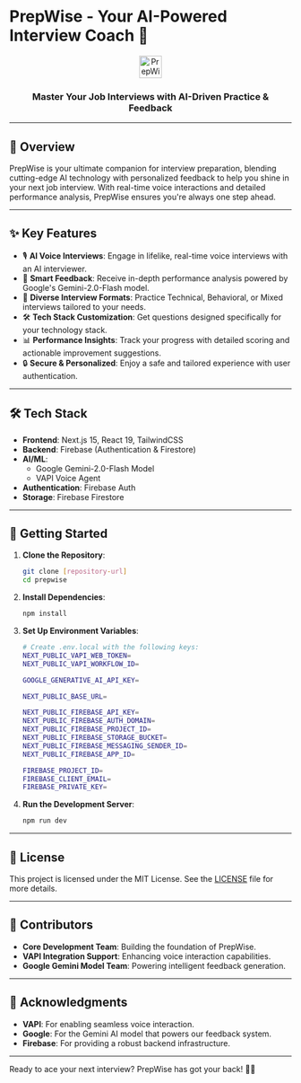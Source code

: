 # PrepWise - Your AI-Powered Interview Coach 🚀

<div align="center">
   <img src="/public/logo.svg" alt="PrepWise Logo" width="40"/>
   <h3>Master Your Job Interviews with AI-Driven Practice & Feedback</h3>
</div>

---

## 🌟 Overview

PrepWise is your ultimate companion for interview preparation, blending cutting-edge AI technology with personalized feedback to help you shine in your next job interview. With real-time voice interactions and detailed performance analysis, PrepWise ensures you're always one step ahead.

---

## ✨ Key Features

- 🎙️ **AI Voice Interviews**: Engage in lifelike, real-time voice interviews with an AI interviewer.
- 🧠 **Smart Feedback**: Receive in-depth performance analysis powered by Google's Gemini-2.0-Flash model.
- 🔄 **Diverse Interview Formats**: Practice Technical, Behavioral, or Mixed interviews tailored to your needs.
- 🛠️ **Tech Stack Customization**: Get questions designed specifically for your technology stack.
- 📊 **Performance Insights**: Track your progress with detailed scoring and actionable improvement suggestions.
- 🔒 **Secure & Personalized**: Enjoy a safe and tailored experience with user authentication.

---

## 🛠️ Tech Stack

- **Frontend**: Next.js 15, React 19, TailwindCSS
- **Backend**: Firebase (Authentication & Firestore)
- **AI/ML**: 
  - Google Gemini-2.0-Flash Model
  - VAPI Voice Agent
- **Authentication**: Firebase Auth
- **Storage**: Firebase Firestore

---

## 🚀 Getting Started

1. **Clone the Repository**:
   ```bash
   git clone [repository-url]
   cd prepwise
   ```

2. **Install Dependencies**:
   ```bash
   npm install
   ```

3. **Set Up Environment Variables**:
   ```bash
   # Create .env.local with the following keys:
   NEXT_PUBLIC_VAPI_WEB_TOKEN=
   NEXT_PUBLIC_VAPI_WORKFLOW_ID=

   GOOGLE_GENERATIVE_AI_API_KEY=

   NEXT_PUBLIC_BASE_URL=

   NEXT_PUBLIC_FIREBASE_API_KEY=
   NEXT_PUBLIC_FIREBASE_AUTH_DOMAIN=
   NEXT_PUBLIC_FIREBASE_PROJECT_ID=
   NEXT_PUBLIC_FIREBASE_STORAGE_BUCKET=
   NEXT_PUBLIC_FIREBASE_MESSAGING_SENDER_ID=
   NEXT_PUBLIC_FIREBASE_APP_ID=

   FIREBASE_PROJECT_ID=
   FIREBASE_CLIENT_EMAIL=
   FIREBASE_PRIVATE_KEY=
   ```

4. **Run the Development Server**:
   ```bash
   npm run dev
   ```

---

## 📜 License

This project is licensed under the MIT License. See the [LICENSE](./LICENSE) file for more details.

---

## 🤝 Contributors

- **Core Development Team**: Building the foundation of PrepWise.
- **VAPI Integration Support**: Enhancing voice interaction capabilities.
- **Google Gemini Model Team**: Powering intelligent feedback generation.

---

## 🙌 Acknowledgments

- **VAPI**: For enabling seamless voice interaction.
- **Google**: For the Gemini AI model that powers our feedback system.
- **Firebase**: For providing a robust backend infrastructure.

---

Ready to ace your next interview? PrepWise has got your back! 💼✨

